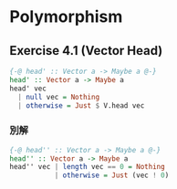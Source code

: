 # Polymorphism

## Exercise 4.1 (Vector Head)

```haskell
{-@ head' :: Vector a -> Maybe a @-}
head' :: Vector a -> Maybe a
head' vec
  | null vec = Nothing
  | otherwise = Just $ V.head vec
```

### 別解


```haskell
{-@ head'' :: Vector a -> Maybe a @-}
head'' :: Vector a -> Maybe a
head'' vec | length vec == 0 = Nothing
           | otherwise = Just (vec ! 0)
```
